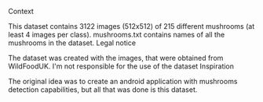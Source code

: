 Context

This dataset contains 3122 images (512x512) of 215 different mushrooms (at least 4 images per class). mushrooms.txt contains names of all the mushrooms in the dataset.
Legal notice

The dataset was created with the images, that were obtained from WildFoodUK. I'm not responsible for the use of the dataset
Inspiration

The original idea was to create an android application with mushrooms detection capabilities, but all that was done is this dataset.
